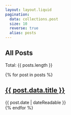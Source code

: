 ```yaml
---
layout: layout.liquid
pagination:
  data: collections.post
  size: 10
  reverse: true
  alias: posts
---
```


## All Posts

Total: {{ posts.length }}

{% for post in posts %}
  <article>
    <h1>
      <a href="{{ post.url | url }}">{{ post.data.title }}</a>
    </h1>
    <time datetime="{{ post.date | dateIso }}">{{ post.date | dateReadable }}</time>
  </article>
{% endfor %}